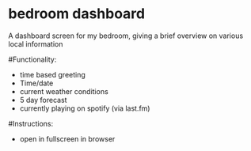 # bedroom dashboard
A dashboard screen for my bedroom, giving a brief overview on various local information

#Functionality:
- time based greeting
- Time/date
- current weather conditions
- 5 day forecast
- currently playing on spotify (via last.fm)

#Instructions:
- open in fullscreen in browser
